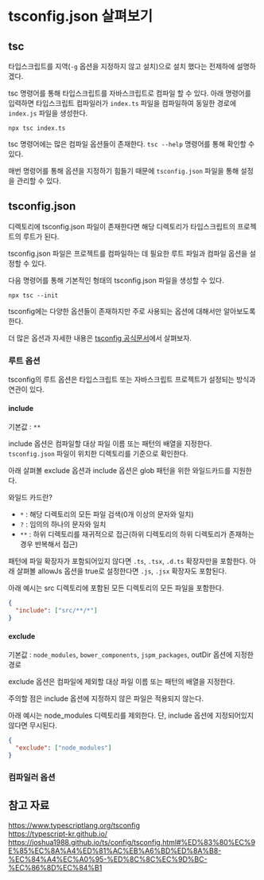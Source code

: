 # tsconfig.json 살펴보기

## tsc

타입스크립트를 지역(`-g` 옵션을 지정하지 않고 설치)으로 설치 했다는 전제하에 설명하겠다.

tsc 명령어를 통해 타입스크립트를 자바스크립트로 컴파일 할 수 있다. 아래 명령어를 입력하면 타입스크립트 컴파일러가 `index.ts` 파일을 컴파일하여 동일한 경로에 `index.js` 파일을 생성한다.

```
npx tsc index.ts
```

tsc 명령어에는 많은 컴파일 옵션들이 존재한다. `tsc --help` 명령어를 통해 확인할 수 있다.

매번 명령어를 통해 옵션을 지정하기 힘들기 때문에 `tsconfig.json` 파일을 통해 설정을 관리할 수 있다.

## tsconfig.json

디렉토리에 tsconfig.json 파일이 존재한다면 해당 디렉토리가 타입스크립트의 프로젝트의 루트가 된다.

tsconfig.json 파일은 프로젝트를 컴파일하는 데 필요한 루트 파일과 컴파일 옵션을 설정할 수 있다.

다음 명령어를 통해 기본적인 형태의 tsconfig.json 파일을 생성할 수 있다.

```
npx tsc --init
```

tsconfig에는 다양한 옵션들이 존재하지만 주로 사용되는 옵션에 대해서만 알아보도록 한다.

더 많은 옵션과 자세한 내용은 [tsconfig 공식문서](https://www.typescriptlang.org/tsconfig)에서 살펴보자.

### 루트 옵션

tsconfig의 루트 옵션은 타입스크립트 또는 자바스크립트 프로젝트가 설정되는 방식과 연관이 있다.

#### include

기본값 : `**`

include 옵션은 컴파일할 대상 파일 이름 또는 패턴의 배열을 지정한다. `tsconfig.json` 파일이 위치한 디렉토리를 기준으로 확인한다.

아래 살펴볼 exclude 옵션과 include 옵션은 glob 패턴을 위한 와일드카드를 지원한다.

와일드 카드란?

- `*` : 해당 디렉토리의 모든 파일 검색(0개 이상의 문자와 일치)
- `?` : 임의의 하나의 문자와 일치
- `**` : 하위 디렉토리를 재귀적으로 접근(하위 디렉토리의 하위 디렉토리가 존재하는 경우 반복해서 접근)

패턴에 파일 확장자가 포함되어있지 않다면 `.ts`, `.tsx`, `.d.ts` 확장자만을 포함한다. 아래 살펴볼 allowJs 옵션을 true로 설정한다면 `.js`, `.jsx` 확장자도 포함된다.

아래 예시는 src 디렉토리에 포함된 모든 디렉토리의 모든 파일을 포함한다.

```json
{
  "include": ["src/**/*"]
}
```

#### exclude

기본값 : `node_modules`, `bower_components`, `jspm_packages`, outDir 옵션에 지정한 경로

exclude 옵션은 컴파일에 제외할 대상 파일 이름 또는 패턴의 배열을 지정한다.

주의할 점은 include 옵션에 지정하지 않은 파일은 적용되지 않는다.

아래 예시는 node_modules 디렉토리를 제외한다. 단, include 옵션에 지정되어있지 않다면 무시된다.

```json
{
  "exclude": ["node_modules"]
}
```

### 컴파일러 옵션

## 참고 자료

https://www.typescriptlang.org/tsconfig <br>
https://typescript-kr.github.io/ <br>
https://joshua1988.github.io/ts/config/tsconfig.html#%ED%83%80%EC%9E%85%EC%8A%A4%ED%81%AC%EB%A6%BD%ED%8A%B8-%EC%84%A4%EC%A0%95-%ED%8C%8C%EC%9D%BC-%EC%86%8D%EC%84%B1
